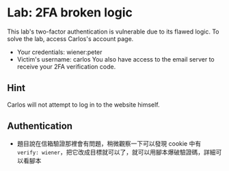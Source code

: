 # Lab: 2FA broken logic

This lab's two-factor authentication is vulnerable due to its flawed logic. To solve the lab, access Carlos's account page.

* Your credentials: wiener:peter
* Victim's username: carlos
You also have access to the email server to receive your 2FA verification code.

## Hint 
Carlos will not attempt to log in to the website himself.

## Authentication
* 題目說在信箱驗證那裡會有問題，稍微觀察一下可以發現 cookie 中有 `verify: wiener`，把它改成目標就可以了，就可以用腳本爆破驗證碼，詳細可以看腳本